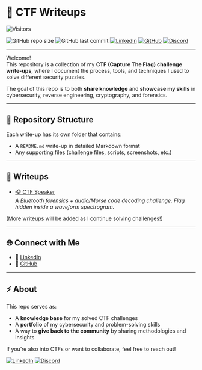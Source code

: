 # 🚩 CTF Writeups

![Visitors](https://visitor-badge.laobi.icu/badge?page_id=t4mpr.ctf-writeups)

![GitHub repo size](https://img.shields.io/github/repo-size/t4mpr/ctf-writeups?color=blue&style=for-the-badge)
![GitHub last commit](https://img.shields.io/github/last-commit/t4mpr/ctf-writeups?color=green&style=for-the-badge)
[![LinkedIn](https://img.shields.io/badge/LinkedIn-Connect-blue?style=for-the-badge&logo=linkedin)](https://linkedin.com/in/smosillo)
[![GitHub](https://img.shields.io/badge/GitHub-t4mpr-black?style=for-the-badge&logo=github)](https://github.com/t4mpr)
[![Discord](https://img.shields.io/badge/Discord-t4mpr%230-blue?logo=discord&style=for-the-badge)](https://discordapp.com/users/780642255508865044)



---

Welcome!  
This repository is a collection of my **CTF (Capture The Flag) challenge write-ups**, where I document the process, tools, and techniques I used to solve different security puzzles.  

The goal of this repo is to both **share knowledge** and **showcase my skills** in cybersecurity, reverse engineering, cryptography, and forensics.

---

## 📂 Repository Structure

Each write-up has its own folder that contains:
- A `README.md` write-up in detailed Markdown format  
- Any supporting files (challenge files, scripts, screenshots, etc.)  

---

## 📝 Writeups

- [🎧 CTF Speaker](./ctf-speaker-writeup/README.md)  
  *A Bluetooth forensics + audio/Morse code decoding challenge. Flag hidden inside a waveform spectrogram.*

(More writeups will be added as I continue solving challenges!)

---

## 🌐 Connect with Me

- 💼 [LinkedIn](https://linkedin.com/in/smosillo)  
- 🐙 [GitHub](https://github.com/t4mpr)  

---

## ⚡ About

This repo serves as:
- A **knowledge base** for my solved CTF challenges  
- A **portfolio** of my cybersecurity and problem-solving skills  
- A way to **give back to the community** by sharing methodologies and insights  

If you’re also into CTFs or want to collaborate, feel free to reach out! 


[![LinkedIn](https://img.shields.io/badge/LinkedIn-Connect-blue?style=for-the-badge&logo=linkedin)](https://linkedin.com/in/smosillo)
[![Discord](https://img.shields.io/badge/Discord-t4mpr%230-blue?logo=discord&style=for-the-badge)](https://discordapp.com/users/780642255508865044)




